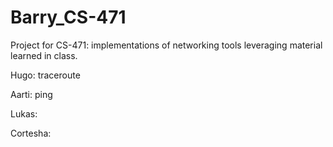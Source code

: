 Barry_CS-471
============

Project for CS-471: implementations of networking tools leveraging material learned in class.


Hugo:
  traceroute
  
Aarti:
  ping

Lukas:

Cortesha:
